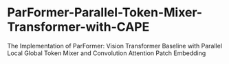 # ParFormer-Parallel-Token-Mixer-Transformer-with-CAPE
The Implementation of ParFormer: Vision Transformer Baseline with Parallel Local Global Token Mixer and Convolution Attention Patch Embedding
